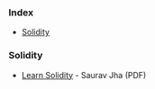 ### Index

* [Solidity](#solidity)


### Solidity

* [Learn Solidity](https://cheatography.com/hsoudry/cheat-sheets/solidity/pdf/) -  Saurav Jha (PDF)
